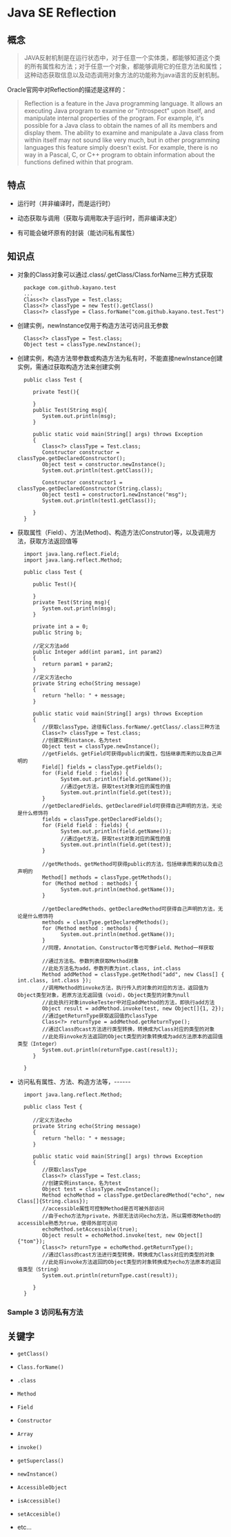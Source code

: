 # Java SE Reflection

## 概念


>JAVA反射机制是在运行状态中，对于任意一个实体类，都能够知道这个类的所有属性和方法；对于任意一个对象，都能够调用它的任意方法和属性；这种动态获取信息以及动态调用对象方法的功能称为java语言的反射机制。


Oracle官网中对Reflection的描述是这样的：

>Reflection is a feature in the Java programming language. It allows an executing Java program to examine or "introspect" upon itself, and manipulate internal properties of the program. For example, it's possible for a Java class to obtain the names of all its members and display them.
>The ability to examine and manipulate a Java class from within itself may not sound like very much, but in other programming languages this feature simply doesn't exist. For example, there is no way in a Pascal, C, or C++ program to obtain information about the functions defined within that program.

## 特点

- 运行时（并非编译时，而是运行时）

- 动态获取与调用（获取与调用取决于运行时，而非编译决定）

- 有可能会破坏原有的封装（能访问私有属性）

## 知识点

 - 对象的Class对象可以通过.class/.getClass/Class.forName三种方式获取

         package com.github.kayano.test
         ...
         Class<?> classType = Test.class;
         Class<?> classType = new Test().getClass()
         Class<?> classType = Class.forName("com.github.kayano.test.Test")

 - 创建实例，newInstance仅用于构造方法可访问且无参数

         Class<?> classType = Test.class;
         Object test = classType.newInstance();

 - 创建实例，构造方法带参数或构造方法为私有时，不能直接newInstance创建实例，需通过获取构造方法来创建实例

         public class Test {
            
            private Test(){
               
            }
            public Test(String msg){
               System.out.println(msg);
            }
            
            public static void main(String[] args) throws Exception
            {
               Class<?> classType = Test.class;
               Constructor constructor = classType.getDeclaredConstructor();
               Object test = constructor.newInstance();
               System.out.println(test.getClass());
               
               Constructor constructor1 = classType.getDeclaredConstructor(String.class);
               Object test1 = constructor1.newInstance("msg");
               System.out.println(test1.getClass());
               
            }
         }


 - 获取属性（Field）、方法(Method)、构造方法(Construtor)等，以及调用方法，获取方法返回值等

         import java.lang.reflect.Field;
         import java.lang.reflect.Method;

         public class Test {

            public Test(){

            }
            private Test(String msg){
               System.out.println(msg);
            }

            private int a = 0;
            public String b;
            
            //定义方法add
            public Integer add(int param1, int param2)
            {
               return param1 + param2;
            }
            //定义方法echo
            private String echo(String message)
            {
               return "hello: " + message;
            }

            public static void main(String[] args) throws Exception
            {
               //获取classType，途径有Class.forName/.getClass/.class三种方法
               Class<?> classType = Test.class;
               //创建实例instance，名为test
               Object test = classType.newInstance();
               //getFields、getField可获得public的属性，包括继承而来的以及自己声明的
               Field[] fields = classType.getFields();
               for (Field field : fields) {
                     System.out.println(field.getName());
                     //通过get方法，获取test对象对应的属性的值
                     System.out.println(field.get(test));
               }
               //getDeclaredFields、getDeclaredField可获得自己声明的方法，无论是什么修饰符
               fields = classType.getDeclaredFields();
               for (Field field : fields) {
                     System.out.println(field.getName());
                     //通过get方法，获取test对象对应的属性的值
                     System.out.println(field.get(test));
               }

               //getMethods、getMethod可获得public的方法，包括继承而来的以及自己声明的
               Method[] methods = classType.getMethods();
               for (Method method : methods) {
                     System.out.println(method.getName());
               }

               //getDeclaredMethods、getDeclaredMethod可获得自己声明的方法，无论是什么修饰符
               methods = classType.getDeclaredMethods();
               for (Method method : methods) {
                     System.out.println(method.getName());
               }
               //同理，Annotation、Constructor等也可像Field、Method一样获取

               //通过方法名、参数列表获取Method对象
               //此处方法名为add，参数列表为int.class, int.class
               Method addMethod = classType.getMethod("add", new Class[] { int.class, int.class });
               //调用Method的invoke方法，执行传入的对象的对应的方法，返回值为Object类型对象，若原方法无返回值（void），Object类型的对象为null
               //此处执行对象invokeTester中对应addMethod的方法，即执行add方法
               Object result = addMethod.invoke(test, new Object[]{1, 2});
               //通过getReturnType获取返回值的classType
               Class<?> returnType = addMethod.getReturnType();
               //通过Class的cast方法进行类型转换，转换成为Class对应的类型的对象
               //此处将invoke方法返回的Object类型的对象转换成为add方法原本的返回值类型（Integer）
               System.out.println(returnType.cast(result));
            }

         }




 - 访问私有属性、方法、构造方法等，------

         import java.lang.reflect.Method;

         public class Test {

            //定义方法echo
            private String echo(String message)
            {
               return "hello: " + message;
            }

            public static void main(String[] args) throws Exception
            {
               //获取classType
               Class<?> classType = Test.class;
               //创建实例instance，名为test
               Object test = classType.newInstance();
               Method echoMethod = classType.getDeclaredMethod("echo", new Class[]{String.class});
               //accessible属性可控制Method是否可被外部访问
               //由于echo方法为private，外部无法访问echo方法，所以需修改Method的accessible熟悉为true，使得外部可访问
               echoMethod.setAccessible(true);
               Object result = echoMethod.invoke(test, new Object[]{"tom"});
               Class<?> returnType = echoMethod.getReturnType();
               //通过Class的cast方法进行类型转换，转换成为Class对应的类型的对象
               //此处将invoke方法返回的Object类型的对象转换成为echo方法原本的返回值类型（String）
               System.out.println(returnType.cast(result));
               
            }
         }

### Sample 3 访问私有方法



## 关键字

- ```getClass()```

- ```Class.forName()```

- ```.class```

- ```Method```

- ```Field```

- ```Constructor```

- ```Array```

- ```invoke()```

- ```getSuperclass()```

- ```newInstance()```

- ```AccessibleObject```

- ```isAccessible()```

- ```setAccesible()```

- etc...
